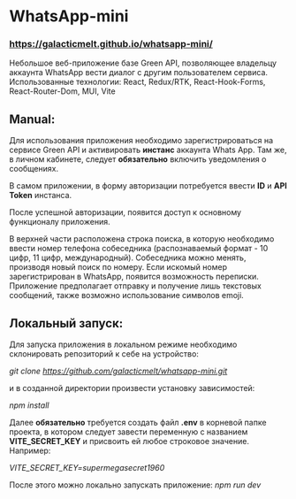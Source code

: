 # WhatsApp-mini
### https://galacticmelt.github.io/whatsapp-mini/

Небольшое веб-приложение базе Green API, позволяющее владельцу аккаунта WhatsApp 
вести диалог с другим пользователем сервиса.
Использованные технологии: React, Redux/RTK, React-Hook-Forms, React-Router-Dom, MUI, Vite

## Manual:
Для использования приложения необходимо зарегистрироваться на сервисе Green API
и активировать **инстанс** аккаунта Whats App. Там же, в личном кабинете, следует 
**обязательно** включить уведомления о сообщениях.

В самом приложении, в форму авторизации потребуется ввести **ID** и **API Token** инстанса.

После успешной авторизации, появится доступ к основному функционалу приложения.

В верхней части расположена строка поиска, в которую необходимо ввести номер телефона 
собеседника (распознаваемый формат - 10 цифр, 11 цифр, международный).
Собеседника можно менять, производя новый поиск по номеру.
Если искомый номер зарегистрирован в WhatsApp, появится возможность переписки.
Приложение предполагает отправку и получение лишь текстовых сообщений, также 
возможно использование символов emoji.

## Локальный запуск:
Для запуска приложения в локальном режиме необходимо склонировать репозиторий
к себе на устройство:

*git clone https://github.com/galacticmelt/whatsapp-mini.git*

и в созданной директории произвести установку зависимостей:

*npm install*

Далее **обязательно** требуется создать файл **.env** в корневой папке проекта,
в котором следует завести переменную с названием **VITE_SECRET_KEY** и присвоить ей
любое строковое значение. Например:

*VITE_SECRET_KEY=supermegasecret1960*

После этого можно локально запускать приложение:
*npm run dev*






